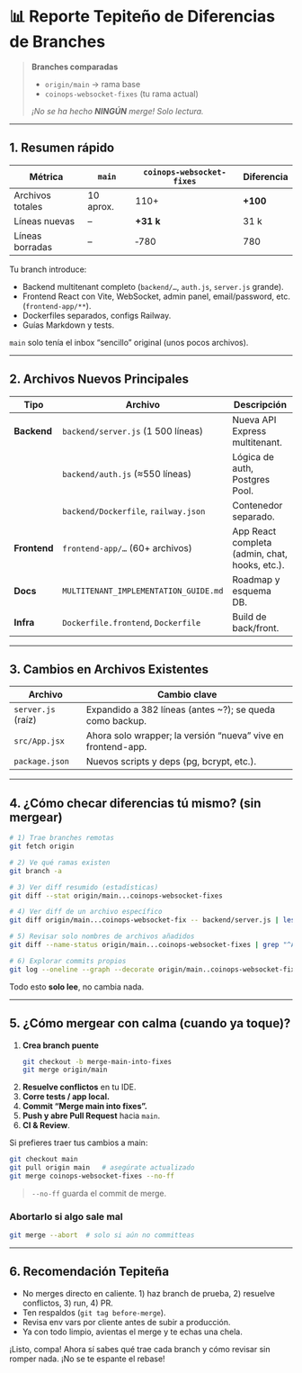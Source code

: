 # 📊 Reporte Tepiteño de Diferencias de Branches

> **Branches comparadas**
> * `origin/main`  → rama base
> * `coinops-websocket-fixes` (tu rama actual)
>
> _¡No se ha hecho **NINGÚN** merge! Solo lectura._

---

## 1. Resumen rápido

| Métrica | `main` | `coinops-websocket-fixes` | Diferencia |
|---------|--------|---------------------------|------------|
| Archivos totales | 10 aprox. | 110+ | **+100** |
| Líneas nuevas    | – | **+31 k** | 31 k |
| Líneas borradas  | – | ‑780 | 780 |

Tu branch introduce:
* Backend multitenant completo (`backend/…`, `auth.js`, `server.js` grande).
* Frontend React con Vite, WebSocket, admin panel, email/password, etc. (`frontend-app/**`).
* Dockerfiles separados, configs Railway.
* Guías Markdown y tests.

`main` solo tenía el inbox “sencillo” original (unos pocos archivos).

---

## 2. Archivos Nuevos Principales

| Tipo | Archivo | Descripción |
|------|---------|-------------|
| **Backend** | `backend/server.js` (1 500 líneas) | Nueva API Express multitenant. |
|            | `backend/auth.js`  (≈550 líneas)  | Lógica de auth, Postgres Pool. |
|            | `backend/Dockerfile`, `railway.json` | Contenedor separado. |
| **Frontend** | `frontend-app/…` (60+ archivos) | App React completa (admin, chat, hooks, etc.). |
| **Docs** | `MULTITENANT_IMPLEMENTATION_GUIDE.md` | Roadmap y esquema DB. |
| **Infra** | `Dockerfile.frontend`, `Dockerfile` | Build de back/front. |

---

## 3. Cambios en Archivos Existentes

| Archivo | Cambio clave |
|---------|--------------|
| `server.js` (raíz) | Expandido a 382 líneas (antes ~?); se queda como backup. |
| `src/App.jsx` | Ahora solo wrapper; la versión “nueva” vive en frontend-app. |
| `package.json` | Nuevos scripts y deps (pg, bcrypt, etc.). |

---

## 4. ¿Cómo checar diferencias tú mismo? (sin mergear)

```bash
# 1) Trae branches remotas
git fetch origin

# 2) Ve qué ramas existen
git branch -a

# 3) Ver diff resumido (estadísticas)
git diff --stat origin/main...coinops-websocket-fixes

# 4) Ver diff de un archivo específico
git diff origin/main...coinops-websocket-fix -- backend/server.js | less

# 5) Revisar solo nombres de archivos añadidos
git diff --name-status origin/main...coinops-websocket-fixes | grep "^A"

# 6) Explorar commits propios
git log --oneline --graph --decorate origin/main..coinops-websocket-fixes
```

Todo esto **solo lee**, no cambia nada.

---

## 5. ¿Cómo mergear con calma (cuando ya toque)?

1. **Crea branch puente**
   ```bash
   git checkout -b merge-main-into-fixes
   git merge origin/main
   ```
2. **Resuelve conflictos** en tu IDE.
3. **Corre tests / app local.**
4. **Commit “Merge main into fixes”.**
5. **Push y abre Pull Request** hacia `main`.
6. **CI & Review**.

Si prefieres traer tus cambios a main:
```bash
git checkout main
git pull origin main   # asegúrate actualizado
git merge coinops-websocket-fixes --no-ff
```
> `--no-ff` guarda el commit de merge.

### Abortarlo si algo sale mal
```bash
git merge --abort  # solo si aún no committeas
```

---

## 6. Recomendación Tepiteña

* No merges directo en caliente. 1) haz branch de prueba, 2) resuelve conflictos, 3) run, 4) PR.
* Ten respaldos (`git tag before-merge`).
* Revisa env vars por cliente antes de subir a producción.
* Ya con todo limpio, avientas el merge y te echas una chela.

¡Listo, compa!  Ahora sí sabes qué trae cada branch y cómo revisar sin romper nada. ¡No se te espante el rebase!
